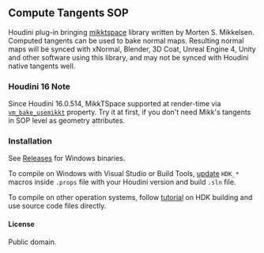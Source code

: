 ## Compute Tangents SOP

Houdini plug-in bringing [mikktspace] library written by Morten S. Mikkelsen.
Computed tangents can be used to bake normal maps. Resulting normal maps will
be synced with xNormal, Blender, 3D Coat, Unreal Engine 4, Unity and other
software using this library, and may not be synced with Houdini native tangents
well.

[mikktspace]: http://wiki.blender.org/index.php/Dev:Shading/Tangent_Space_Normal_Maps


### Houdini 16 Note
Since Houdini 16.0.514, MikkTSpace supported at render-time via [`vm_bake_usemikkt`](http://www.sidefx.com/docs/houdini/props/mantra#vm_bake_usemikkt)
property. Try it at first, if you don't need Mikk's tangents in SOP level as
geometry attributes.


### Installation
See [Releases](https://github.com/teared/mikktspace-for-houdini/releases) for
Windows binaries.

To compile on Windows with Visual Studio or Build Tools, [update] `HDK_*` macros
inside `.props` file with your Houdini version and build `.sln` file.

To compile on other operation systems, follow [tutorial] on HDK building and
use source code files directly.

[update]: https://github.com/teared/mikktspace-for-houdini/commit/6a9a7518e4e08735da99bb0808a3dfb3a2a12db9#diff-c3420d76b2c2d06ac74397cb0b7d9374
[tutorial]: http://www.sidefx.com/docs/hdk15.0/_h_d_k__intro__compiling.html


#### License
Public domain.
